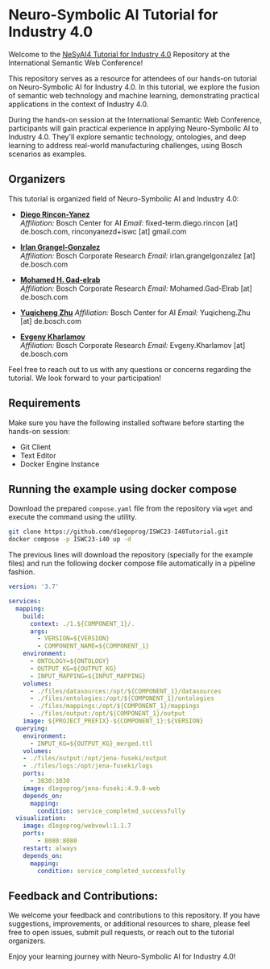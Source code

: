 # Neuro-Symbolic AI Tutorial for Industry 4.0

Welcome to the [NeSyAI4 Tutorial for Industry 4.0](https://sites.google.com/view/nesyai4-2023/home) Repository at the International Semantic Web Conference!

This repository serves as a resource for attendees of our hands-on tutorial on Neuro-Symbolic AI for Industry 4.0. In this tutorial, we explore the fusion of semantic web technology and machine learning, demonstrating practical applications in the context of Industry 4.0.

During the hands-on session at the International Semantic Web Conference, participants will gain practical experience in applying Neuro-Symbolic AI to Industry 4.0. They'll explore semantic technology, ontologies, and deep learning to address real-world manufacturing challenges, using Bosch scenarios as examples.

## Organizers

This tutorial is organized field of Neuro-Symbolic AI and Industry 4.0:

- **[Diego Rincon-Yanez](https://d1egoprog.co)**  
  *Affiliation:* Bosch Center for AI 
  *Email:* fixed-term.diego.rincon \[at\] de.bosch.com, rinconyanezd+iswc \[at\] gmail.com 

- **[Irlan Grangel-Gonzalez](https://www.linkedin.com/in/dr-irlan-grangel-gonzalez/)**    
  *Affiliation:* Bosch Corporate Research
  *Email:* irlan.grangelgonzalez \[at\] de.bosch.com

- **[Mohamed H. Gad-elrab](https://www.linkedin.com/in/gadelrab/)**    
  *Affiliation:* Bosch Corporate Research
  *Email:* Mohamed.Gad-Elrab \[at\]  de.bosch.com

- **[Yuqicheng Zhu](https://www.linkedin.com/in/yuqicheng-zhu-531658161/)**
  *Affiliation:* Bosch Center for AI
  *Email:* Yuqicheng.Zhu \[at\] de.bosch.com

- **[Evgeny Kharlamov](https://www.linkedin.com/in/evgeny-kharlamov-98721a7/)**    
  *Affiliation:* Bosch Corporate Research
  *Email:* Evgeny.Kharlamov \[at\]  de.bosch.com

Feel free to reach out to us with any questions or concerns regarding the tutorial. We look forward to your participation!

## Requirements

Make sure you have the following installed software before starting the hands-on session:

- Git Client
- Text Editor
- Docker Engine Instance

## Running the example using docker compose

Download the prepared `compose.yaml` file from the repository via `wget` and execute the command using the utility.

``` BASH
git clone https://github.com/d1egoprog/ISWC23-I40Tutorial.git
docker compose -p ISWC23-i40 up -d
```

The previous lines will download the repository (specially for the example files) and run the following docker compose file automatically in a pipeline fashion.

``` YAML
version: '3.7'

services:
  mapping:
    build: 
      context: ./1.${COMPONENT_1}/.
      args:
        - VERSION=${VERSION}
        - COMPONENT_NAME=${COMPONENT_1}
    environment:
      - ONTOLOGY=${ONTOLOGY}
      - OUTPUT_KG=${OUTPUT_KG}
      - INPUT_MAPPING=${INPUT_MAPPING}
    volumes:
      - ./files/datasources:/opt/${COMPONENT_1}/datasources
      - ./files/ontologies:/opt/${COMPONENT_1}/ontologies
      - ./files/mappings:/opt/${COMPONENT_1}/mappings
      - ./files/output:/opt/${COMPONENT_1}/output
    image: ${PROJECT_PREFIX}-${COMPONENT_1}:${VERSION}
  querying:
    environment:
      - INPUT_KG=${OUTPUT_KG}_merged.ttl
    volumes:
    - ./files/output:/opt/jena-fuseki/output
    - ./files/logs:/opt/jena-fuseki/logs
    ports:
      - 3030:3030
    image: d1egoprog/jena-fuseki:4.9.0-web
    depends_on:
      mapping:
        condition: service_completed_successfully
  visualization:
    image: d1egoprog/webvowl:1.1.7
    ports:
        - 8080:8080
    restart: always
    depends_on:
      mapping:
        condition: service_completed_successfully
```

## Feedback and Contributions:

We welcome your feedback and contributions to this repository. If you have suggestions, improvements, or additional resources to share, please feel free to open issues, submit pull requests, or reach out to the tutorial organizers.

Enjoy your learning journey with Neuro-Symbolic AI for Industry 4.0!

